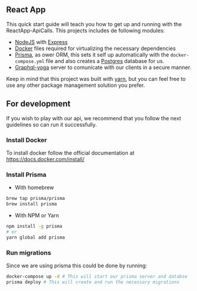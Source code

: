 ## React App


This quick start guide will teach you how to get up and running with the ReactApp-ApiCalls. This projects includes de following modules:

* [NodeJS](https://nodejs.org/en/) with [Express](https://expressjs.com/)
* [Docker](https://www.docker.com/) files required for virtualizing the necessary dependencies
* [Prisma](), as ower ORM, this sets it self up automatically with the `docker-compose.yml` file and also creates a [Postgres](https://www.postgresql.org/) database for us.
* [Graphql-yoga](https://github.com/prisma/graphql-yoga) server to comunicate with our clients in a secure manner.

Keep in mind that this project was built with [yarn](https://yarnpkg.com/en/), but you can feel free to use any other package management solution you prefer.

## For development

If you wish to play with our api, we recommend that you follow the next guidelines so can run it successfully.

### Install Docker
To install docker follow the official documentation at https://docs.docker.com/install/

### Install Prisma
* With homebrew
```sh
brew tap prisma/prisma
brew install prisma
```
* With NPM or Yarn
```sh
npm install -g prisma
# or
yarn global add prisma
```
### Run migrations
Since we are using prisma this could be done by running:
```sh
docker-compose up -d # This will start our prisma server and databse
prisma deploy # This will create and run the necessary migrations
```
